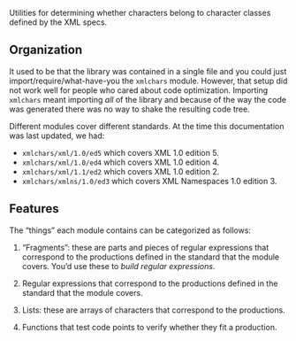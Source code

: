 Utilities for determining whether characters belong to character classes defined by the XML specs.

Organization
------------

It used to be that the library was contained in a single file and you could just import/require/what-have-you the `xmlchars` module. However, that setup did not work well for people who cared about code optimization. Importing `xmlchars` meant importing *all* of the library and because of the way the code was generated there was no way to shake the resulting code tree.

Different modules cover different standards. At the time this documentation was last updated, we had:

-   `xmlchars/xml/1.0/ed5` which covers XML 1.0 edition 5.
-   `xmlchars/xml/1.0/ed4` which covers XML 1.0 edition 4.
-   `xmlchars/xml/1.1/ed2` which covers XML 1.0 edition 2.
-   `xmlchars/xmlns/1.0/ed3` which covers XML Namespaces 1.0 edition 3.

Features
--------

The “things” each module contains can be categorized as follows:

1.  “Fragments”: these are parts and pieces of regular expressions that correspond to the productions defined in the standard that the module covers. You’d use these to *build regular expressions*.

2.  Regular expressions that correspond to the productions defined in the standard that the module covers.

3.  Lists: these are arrays of characters that correspond to the productions.

4.  Functions that test code points to verify whether they fit a production.
